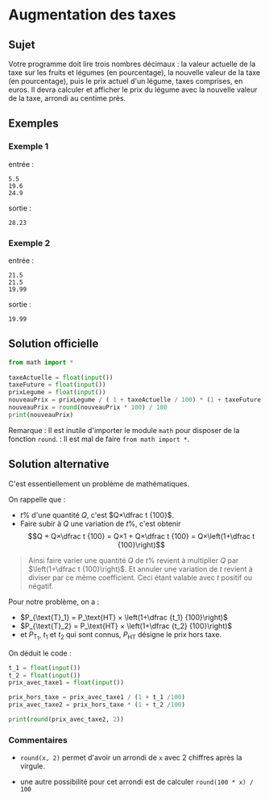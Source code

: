 # Augmentation des taxes

## Sujet

 Votre programme doit lire trois nombres décimaux : la valeur actuelle de la taxe sur les fruits et légumes (en pourcentage), la nouvelle valeur de la taxe (en pourcentage), puis le prix actuel d'un légume, taxes comprises, en euros. Il devra calculer et afficher le prix du légume avec la nouvelle valeur de la taxe, arrondi au centime près.

## Exemples

### Exemple 1

entrée :

    5.5
    19.6
    24.9

sortie :

    28.23

### Exemple 2

entrée :

    21.5
    21.5
    19.99

sortie :

    19.99

## Solution officielle

```python
from math import *
 
taxeActuelle = float(input())
taxeFuture = float(input())
prixLegume = float(input())
nouveauPrix = prixLegume / ( 1 + taxeActuelle / 100) * (1 + taxeFuture / 100)
nouveauPrix = round(nouveauPrix * 100) / 100
print(nouveauPrix)
```

Remarque
: Il est inutile d'importer le module `math` pour disposer de la fonction `round`.
: Il est mal de faire `from math import *`.

## Solution alternative

C'est essentiellement un problème de mathématiques.

On rappelle que :
* $t\%$ d'une quantité $Q$, c'est $Q×\dfrac t {100}$.
* Faire subir à $Q$ une variation de $t\%$, c'est obtenir 
$$Q + Q×\dfrac t {100} = Q×1 + Q×\dfrac t {100} = Q×\left(1+\dfrac t {100}\right)$$

> Ainsi faire varier une quantité $Q$ de $t\%$ revient à multiplier $Q$ par $\left(1+\dfrac t {100}\right)$. Et annuler une variation de $t%$ revient à diviser par ce même coefficient. Ceci étant valable avec $t$ positif ou négatif.

Pour notre problème, on a :
* $P_{\text{T}_1} = P_\text{HT} × \left(1+\dfrac {t_1} {100}\right)$
* $P_{\text{T}_2} = P_\text{HT} × \left(1+\dfrac {t_2} {100}\right)$
* et $P_{\text{T}_1}$, $t_1$ et $t_2$ qui sont connus, $P_\text{HT}$ désigne le prix hors taxe.

On déduit le code :

```python
t_1 = float(input())
t_2 = float(input())
prix_avec_taxe1 = float(input())

prix_hors_taxe = prix_avec_taxe1 / (1 + t_1 /100)
prix_avec_taxe2 = prix_hors_taxe * (1 + t_2 /100)

print(round(prix_avec_taxe2, 2))
```

### Commentaires

* `round(x, 2)` permet d'avoir un arrondi de `x` avec 2 chiffres après la virgule.

* une autre possibilité pour cet arrondi est de calculer `round(100 * x) / 100`